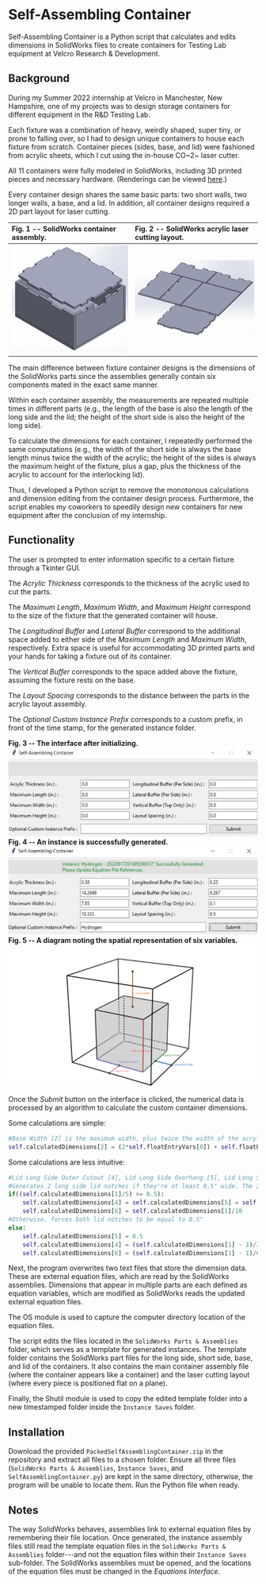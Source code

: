 # Self-Assembling Container
Self-Assembling Container is a Python script that calculates and edits dimensions in SolidWorks files to create containers for Testing Lab equipment at Velcro Research & Development.

## Background
During my Summer 2022 internship at Velcro in Manchester, New Hampshire, one of my projects was to design storage containers for different equipment in the R&D Testing Lab.

Each fixture was a combination of heavy, weirdly shaped, super tiny, or prone to falling over, so I had to design unique containers to house each fixture from scratch. Container pieces (sides, base, and lid) were fashioned from acrylic sheets, which I cut using the in-house CO~2~ laser cutter. 

All 11 containers were fully modeled in SolidWorks, including 3D printed pieces and necessary hardware. (Renderings can be viewed [here](https://lancefeig.github.io/#velcro-summer-2022---solidworks-renderings-for-testing-lab-fixture-containers).)

Every container design shares the same basic parts: two short walls, two longer walls, a base, and a lid. In addition, all container designs required a 2D part layout for laser cutting.

| Fig. 1 -- SolidWorks container assembly.| Fig. 2 -- SolidWorks acrylic laser cutting layout. |
| :--- | :--- |
| ![mainassembly](https://github.com/lancefeig/velcro-self-assembling-container/blob/main/img/mainassembly.PNG?raw=true) | ![mainlayout](https://github.com/lancefeig/velcro-self-assembling-container/blob/main/img/mainlayout.PNG?raw=true) |
The main difference between fixture container designs is the dimensions of the SolidWorks parts since the assemblies generally contain six components mated in the exact same manner.

Within each container assembly, the measurements are repeated multiple times in different parts (e.g., the length of the base is also the length of the long side and the lid; the height of the short side is also the height of the long side).

To calculate the dimensions for each container, I repeatedly performed the same computations (e.g., the width of the short side is always the base length minus twice the width of the acrylic; the height of the sides is always the maximum height of the fixture, plus a gap, plus the thickness of the acrylic to account for the interlocking lid).

Thus, I developed a Python script to remove the monotonous calculations and dimension editing from the container design process. Furthermore, the script enables my coworkers to speedily design new containers for new equipment after the conclusion of my internship.

## Functionality
The user is prompted to enter information specific to a certain fixture through a Tkinter GUI.

The *Acrylic Thickness* corresponds to the thickness of the acrylic used to cut the parts.

The *Maximum Length*, *Maximum Width*, and *Maximum Height* correspond to the size of the fixture that the generated container will house.

The *Longitudinal Buffer* and *Lateral Buffer* correspond to the additional space added to either side of the *Maximum Length* and *Maximum Width*, respectively. Extra space is useful for accommodating 3D printed parts and your hands for taking a fixture out of its container.

The *Vertical Buffer* corresponds to the space added above the fixture, assuming the fixture rests on the base.

The *Layout Spacing* corresponds to the distance between the parts in the acrylic layout assembly.

The *Optional Custom Instance Prefix* corresponds to a custom prefix, in front of the time stamp, for the generated instance folder.

**Fig. 3 -- The interface after initializing.**
![interface1](https://github.com/lancefeig/velcro-self-assembling-container/blob/main/img/interface1.jpg?raw=true)
**Fig. 4 -- An instance is successfully generated.**
![interface4.jpg](https://github.com/lancefeig/velcro-self-assembling-container/blob/main/img/interface4.jpg?raw=true)
**Fig. 5 -- A diagram noting the spatial representation of six variables.**
![inputvisual.png](https://github.com/lancefeig/velcro-self-assembling-container/blob/main/img/inputvisual.png?raw=true) 

Once the *Submit* button on the interface is clicked, the numerical data is processed by an algorithm to calculate the custom container dimensions.

Some calculations are simple:
```Python
#Base Width [2] is the maximum width, plus twice the width of the acrylic, plus twice the lateral buffer
self.calculatedDimensions[2] = (2*self.floatEntryVars[0]) + self.floatEntryVars[2] + (2*self.floatEntryVars[5])
```
Some calculations are less intuitive:
```Python
#Lid Long Side Outer Cutout [4], Lid Long Side Overhang [5], Lid Long Side Inner Cutout [6]
#Generates 2 long side lid notches if they're at least 0.5" wide. The 2 notches and 3 cutouts should be equal distance
if((self.calculatedDimensions[1]/5) >= 0.5):
	self.calculatedDimensions[4] = self.calculatedDimensions[5] = self.calculatedDimensions[1]/5
	self.calculatedDimensions[6] = self.calculatedDimensions[1]/10
#Otherwise, forces both lid notches to be equal to 0.5"
else:
	self.calculatedDimensions[5] = 0.5
	self.calculatedDimensions[4] = (self.calculatedDimensions[1] - 1)/3
	self.calculatedDimensions[6] = (self.calculatedDimensions[1] - 1)/6
```
Next, the program overwrites two text files that store the dimension data. These are external equation files, which are read by the SolidWorks assemblies. Dimensions that appear in multiple parts are each defined as equation variables, which are modified as SolidWorks reads the updated external equation files. 

The OS module is used to capture the computer directory location of the equation files.

The script edits the files located in the `SolidWorks Parts & Assemblies` folder, which serves as a template for generated instances. The template folder contains the SolidWorks part files for the long side, short side, base, and lid of the containers. It also contains the main container assembly file (where the container appears like a container) and the laser cutting layout (where every piece is positioned flat on a plane).

Finally, the Shutil module is used to copy the edited template folder into a new timestamped folder inside the `Instance Saves` folder.

## Installation 
Download the provided `PackedSelfAssemblingContainer.zip` in the repository and extract all files to a chosen folder. Ensure all three files (`SolidWorks Parts & Assemblies`, `Instance Saves`, and `SelfAssemblingContainer.py`) are kept in the same directory, otherwise, the program will be unable to locate them. Run the Python file when ready.

## Notes
The way SolidWorks behaves, assemblies link to external equation files by remembering their file location. Once generated, the instance assembly files still read the template equation files in the `SolidWorks Parts & Assemblies` folder---and not the equation files within their `Instance Saves` sub-folder. The SolidWorks assemblies must be opened, and the locations of the equation files must be changed in the *Equations Interface*.